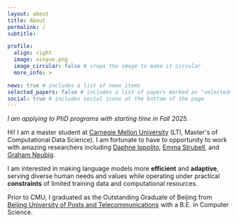 ```yaml
---
layout: about
title: About
permalink: /
subtitle: 

profile:
  align: right
  image: xinyue.png
  image_circular: false # crops the image to make it circular
  more_info: >

news: true # includes a list of news items
selected_papers: false # includes a list of papers marked as "selected={true}"
social: true # includes social icons at the bottom of the page
---
```


*I am applying to PhD programs with starting time in Fall 2025.*

Hi! I am a master student at [Carnegie Mellon University](https://www.cs.cmu.edu/) (LTI, Master's of Computational Data Science). I am fortunate to have to opportunity to work with amazing researchers including [Daphne Ippolito](https://www.daphnei.com/), [Emma Strubell](https://strubell.github.io/), and [Graham Neubig](http://www.phontron.com/).

I am interested in making language models more **efficient** and **adaptive**, serving diverse human needs and values while operating under practical **constraints** of limited training data and computational resources.
<!-- - Enhance the ability of LLMs to follow diverse writing styles
- Understand how parameter-efficient fine-tuning (e.g. LoRA) steers the direction of LLM training
- Improve LLMs through advanced tool-using capabilities -->

Prior to CMU, I graduated as the Outstanding Graduate of Beijing from [Beijing University of Posts and Telecommunications](https://www.bupt.edu.cn/) with a B.E. in Computer Science.